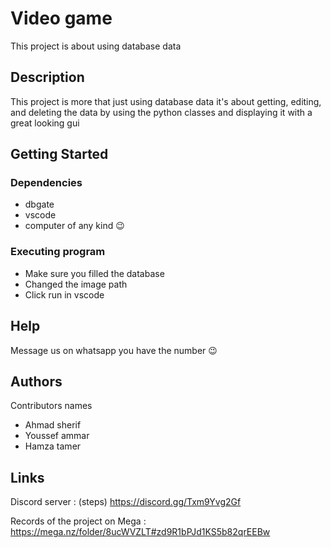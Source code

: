 # Video game

This project is about using database data

## Description

This project is more that just using database data it's about getting, editing, and deleting the data by using the python classes and displaying it with a great looking gui

## Getting Started

### Dependencies

* dbgate
* vscode
* computer of any kind 😉

### Executing program

* Make sure you filled the database
* Changed the image path
* Click run in vscode


## Help

Message us on whatsapp you have the number 😉

## Authors

Contributors names

* Ahmad sherif
* Youssef ammar
* Hamza tamer

## Links

Discord server : (steps)
https://discord.gg/Txm9Yvg2Gf

Records of the project on Mega :
https://mega.nz/folder/8ucWVZLT#zd9R1bPJd1KS5b82qrEEBw

